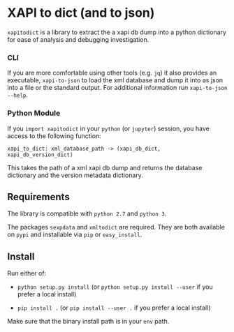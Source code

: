 # XAPI to dict (and to json)

`xapitodict` is a library to extract the a xapi db dump into a python
dictionary for ease of analysis and debugging investigation.

### CLI

If you are more comfortable using other tools (e.g. `jq`) it also provides
an executable, `xapi-to-json` to load the xml database and dump it into
as json into a file or the standard output.  For additional information
run `xapi-to-json --help`.

### Python Module

If you `import xapitodict` in your `python` (or `jupyter`) session, you have
access to the following function:

```xapi_to_dict: xml_database_path -> (xapi_db_dict, xapi_db_version_dict)```

This takes the path of a xml xapi db dump and returns the database
dictionary and the version metadata dictionary.

## Requirements

The library is compatible with `python 2.7` and `python 3`.

The packages `sexpdata` and `xmltodict` are required. They are both
available on `pypi` and installable via `pip` or `easy_install`.

## Install

Run either of:

- `python setup.py install` (or `python setup.py install --user` if you
  prefer a local install)

- `pip install .` (or `pip install --user .` if you prefer a local install)

Make sure that the binary install path is in your `env` path.
